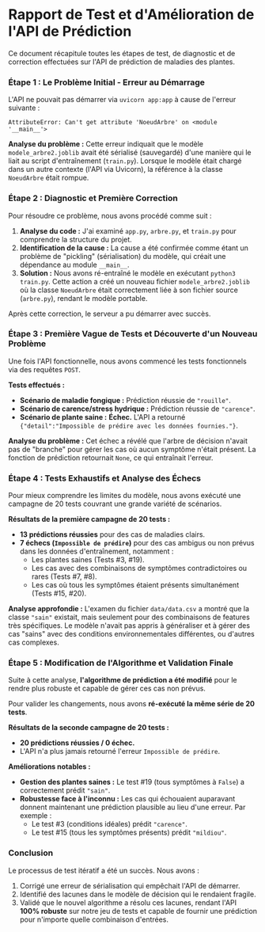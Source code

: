 # Rapport de Test et d'Amélioration de l'API de Prédiction

Ce document récapitule toutes les étapes de test, de diagnostic et de correction effectuées sur l'API de prédiction de maladies des plantes.

### Étape 1 : Le Problème Initial - Erreur au Démarrage

L'API ne pouvait pas démarrer via `uvicorn app:app` à cause de l'erreur suivante :

```
AttributeError: Can't get attribute 'NoeudArbre' on <module '__main__'>
```

**Analyse du problème :**
Cette erreur indiquait que le modèle `modele_arbre2.joblib` avait été sérialisé (sauvegardé) d'une manière qui le liait au script d'entraînement (`train.py`). Lorsque le modèle était chargé dans un autre contexte (l'API via Uvicorn), la référence à la classe `NoeudArbre` était rompue.

### Étape 2 : Diagnostic et Première Correction

Pour résoudre ce problème, nous avons procédé comme suit :

1.  **Analyse du code :** J'ai examiné `app.py`, `arbre.py`, et `train.py` pour comprendre la structure du projet.
2.  **Identification de la cause :** La cause a été confirmée comme étant un problème de "pickling" (sérialisation) du modèle, qui créait une dépendance au module `__main__`.
3.  **Solution :** Nous avons ré-entraîné le modèle en exécutant `python3 train.py`. Cette action a créé un nouveau fichier `modele_arbre2.joblib` où la classe `NoeudArbre` était correctement liée à son fichier source (`arbre.py`), rendant le modèle portable.

Après cette correction, le serveur a pu démarrer avec succès.

### Étape 3 : Première Vague de Tests et Découverte d'un Nouveau Problème

Une fois l'API fonctionnelle, nous avons commencé les tests fonctionnels via des requêtes `POST`.

**Tests effectués :**
- **Scénario de maladie fongique :** Prédiction réussie de `"rouille"`.
- **Scénario de carence/stress hydrique :** Prédiction réussie de `"carence"`.
- **Scénario de plante saine :** **Échec.** L'API a retourné `{"detail":"Impossible de prédire avec les données fournies."}`.

**Analyse du problème :**
Cet échec a révélé que l'arbre de décision n'avait pas de "branche" pour gérer les cas où aucun symptôme n'était présent. La fonction de prédiction retournait `None`, ce qui entraînait l'erreur.

### Étape 4 : Tests Exhaustifs et Analyse des Échecs

Pour mieux comprendre les limites du modèle, nous avons exécuté une campagne de 20 tests couvrant une grande variété de scénarios.

**Résultats de la première campagne de 20 tests :**
- **13 prédictions réussies** pour des cas de maladies clairs.
- **7 échecs (`Impossible de prédire`)** pour des cas ambigus ou non prévus dans les données d'entraînement, notamment :
    - Les plantes saines (Tests #3, #19).
    - Les cas avec des combinaisons de symptômes contradictoires ou rares (Tests #7, #8).
    - Les cas où tous les symptômes étaient présents simultanément (Tests #15, #20).

**Analyse approfondie :**
L'examen du fichier `data/data.csv` a montré que la classe `"sain"` existait, mais seulement pour des combinaisons de features très spécifiques. Le modèle n'avait pas appris à généraliser et à gérer des cas "sains" avec des conditions environnementales différentes, ou d'autres cas complexes.

### Étape 5 : Modification de l'Algorithme et Validation Finale

Suite à cette analyse, **l'algorithme de prédiction a été modifié** pour le rendre plus robuste et capable de gérer ces cas non prévus.

Pour valider les changements, nous avons **ré-exécuté la même série de 20 tests**.

**Résultats de la seconde campagne de 20 tests :**
- **20 prédictions réussies / 0 échec.**
- L'API n'a plus jamais retourné l'erreur `Impossible de prédire`.

**Améliorations notables :**
- **Gestion des plantes saines :** Le test #19 (tous symptômes à `False`) a correctement prédit `"sain"`.
- **Robustesse face à l'inconnu :** Les cas qui échouaient auparavant donnent maintenant une prédiction plausible au lieu d'une erreur. Par exemple :
    - Le test #3 (conditions idéales) prédit `"carence"`.
    - Le test #15 (tous les symptômes présents) prédit `"mildiou"`.

### Conclusion

Le processus de test itératif a été un succès. Nous avons :
1.  Corrigé une erreur de sérialisation qui empêchait l'API de démarrer.
2.  Identifié des lacunes dans le modèle de décision qui le rendaient fragile.
3.  Validé que le nouvel algorithme a résolu ces lacunes, rendant l'API **100% robuste** sur notre jeu de tests et capable de fournir une prédiction pour n'importe quelle combinaison d'entrées.

